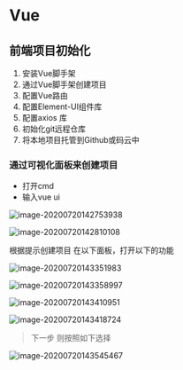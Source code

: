 # Vue

## 前端项目初始化

1. 安装Vue脚手架
2. 通过Vue脚手架创建项目
3. 配置Vue路由
4. 配置Element-UI组件库
5. 配置axios 库
6. 初始化git远程仓库
7. 将本地项目托管到Github或码云中

### 通过可视化面板来创建项目

- 打开cmd
- 输入vue ui

![image-20200720142753938](https://gitee.com/ChenbinRR/images/raw/master/typora-user-images/image-20200720142753938.png)

![image-20200720142810108](https://gitee.com/ChenbinRR/images/raw/master/typora-user-images/image-20200720142810108.png)

根据提示创建项目 在以下面板，打开以下的功能

![image-20200720143351983](https://gitee.com/ChenbinRR/images/raw/master/typora-user-images/image-20200720143351983.png)

![image-20200720143358997](https://gitee.com/ChenbinRR/images/raw/master/typora-user-images/image-20200720143358997.png)

![image-20200720143410951](https://gitee.com/ChenbinRR/images/raw/master/typora-user-images/image-20200720143410951.png)

![image-20200720143418724](https://gitee.com/ChenbinRR/images/raw/master/typora-user-images/image-20200720143418724.png)

> 下一步 则按照如下选择

![image-20200720143545467](https://gitee.com/ChenbinRR/images/raw/master/typora-user-images/image-20200720143545467.png)





















